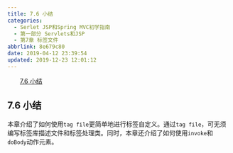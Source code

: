 ```yaml
---
title: 7.6 小结
categories:
  - Serlet JSP和Spring MVC初学指南
  - 第一部分 Servlets和JSP
  - 第7章 标签文件
abbrlink: 8e679c80
date: 2019-04-12 23:39:54
updated: 2019-12-23 12:01:12
---
```

<div id='my_toc'><a href="/JavaReadingNotes/8e679c80/#7-6-小结" class="header_2">7.6 小结</a>&nbsp;<br></div>
<style>.header_1{margin-left: 1em;}.header_2{margin-left: 2em;}.header_3{margin-left: 3em;}.header_4{margin-left: 4em;}.header_5{margin-left: 5em;}.header_6{margin-left: 6em;}</style>
<!--more-->
<script>if (navigator.platform.search('arm')==-1){document.getElementById('my_toc').style.display = 'none';}var e,p = document.getElementsByTagName('p');while (p.length>0) {e = p[0];e.parentElement.removeChild(e);}</script>

<!--end-->
## 7.6 小结 ##
本章介绍了如何使用`tag file`更简单地进行标签自定义。通过`tag file`，可无须编写标签库描述文件和标签处理类。同时，本章还介绍了如何使用`invoke`和`doBody`动作元素。
